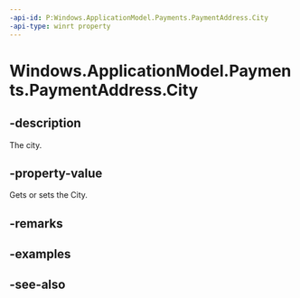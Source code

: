 ```yaml
---
-api-id: P:Windows.ApplicationModel.Payments.PaymentAddress.City
-api-type: winrt property
---
```


<!-- Property syntax
public string City { get;  set; }
-->

# Windows.ApplicationModel.Payments.PaymentAddress.City

## -description
The city.

## -property-value
Gets or sets the City.

## -remarks

## -examples

## -see-also